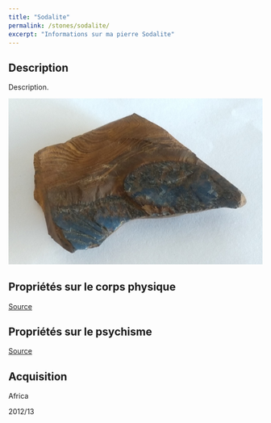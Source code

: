 ```yaml
---
title: "Sodalite"
permalink: /stones/sodalite/
excerpt: "Informations sur ma pierre Sodalite"
---
```


## Description
Description.

![Sodalite](/images/stones/Sodalite_Africa_2010.jpg "Sodalite")

## Propriétés sur le corps physique


[Source](https://)


## Propriétés sur le psychisme


[Source](https://)

## Acquisition
Africa

2012/13
